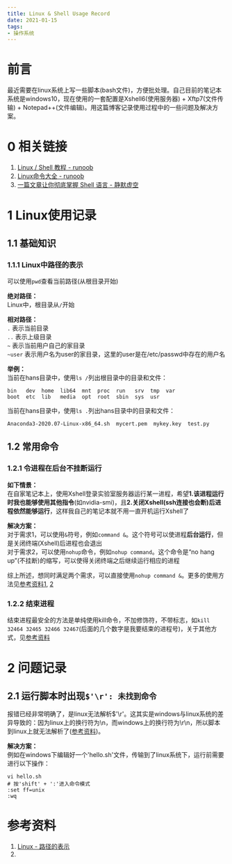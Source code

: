 ```yaml
---
title: Linux & Shell Usage Record
date: 2021-01-15
tags:
- 操作系统
---
```

# 前言
最近需要在linux系统上写一些脚本(bash文件)，方便批处理。自己目前的笔记本系统是windows10，现在使用的一套配置是Xshell6(使用服务器) + Xftp7(文件传输) + Notepad++(文件编辑)。用这篇博客记录使用过程中的一些问题及解决方案。

# 0 相关链接
1. [Linux / Shell 教程 - runoob](https://www.runoob.com/linux/linux-shell.html)
2. [Linux命令大全 - runoob](https://www.runoob.com/linux/linux-command-manual.html)
3. [一篇文章让你彻底掌握 Shell 语言 - 静默虚空](https://www.cnblogs.com/jingmoxukong/p/7867397.html)

# 1 Linux使用记录
## 1.1 基础知识
### 1.1.1 Linux中路径的表示
可以使用```pwd```查看当前路径(从根目录开始)

**绝对路径：**  
Linux中，根目录从```/```开始

**相对路径：**  
```.``` 表示当前目录  
```..``` 表示上级目录  
```~``` 表示当前用户自己的家目录  
```~user``` 表示用户名为user的家目录，这里的user是在/etc/passwd中存在的用户名  

**举例：**  
当前在hans目录中，使用```ls /```列出根目录中的目录和文件：

```
bin   dev  home  lib64  mnt  proc  run   srv  tmp  var
boot  etc  lib   media  opt  root  sbin  sys  usr
```

当前在hans目录中，使用```ls .```列出hans目录中的目录和文件：

```
Anaconda3-2020.07-Linux-x86_64.sh  mycert.pem  mykey.key  test.py
```

## 1.2 常用命令
### 1.2.1 令进程在后台不挂断运行
**如下情景：**  
在自家笔记本上，使用Xshell登录实验室服务器运行某一进程，希望**1.该进程运行时我也能够使用其他指令**(如nvidia-smi)，且**2.关闭Xshell(ssh连接也会断)后进程依然能够运行**，这样我自己的笔记本就不用一直开机运行Xshell了

**解决方案：**  
对于需求1，可以使用```&```符号，例如```command &```。这个符号可以使进程**后台运行**，但是关闭终端(Xshell)后进程也会退出  
对于需求2，可以使用```nohup```命令，例如```nohup command```。这个命令是“no hang up”(不挂断)的缩写，可以使得关闭终端之后继续运行相应的进程

综上所述，想同时满足两个需求，可以直接使用```nohup command &```。更多的使用方法见[参考资料1](https://www.cnblogs.com/caodneg7/p/12028236.html), [2](https://mp.weixin.qq.com/s/nyT-FPdIUdJUiUCYVGEnTg)

### 1.2.2 结束进程
结束进程最安全的方法是单纯使用kill命令，不加修饰符，不带标志，如```kill 32464 32465 32466 32467```(后面的几个数字是我要结束的进程号)，关于其他方式，见[参考资料](https://blog.csdn.net/lechengyuyuan/article/details/16337233)

# 2 问题记录
## 2.1 运行脚本时出现```$'\r': 未找到命令```
报错已经非常明确了，是linux无法解析$'\r'。这其实是windows与linux系统的差异导致的：因为linux上的换行符为\n，而windows上的换行符为\r\n，所以脚本到linux上就无法解析了([参考资料](https://blog.csdn.net/u010416101/article/details/80135293))。

**解决方案：**   
例如在windows下编辑好一个'hello.sh'文件，传输到了linux系统下，运行前需要进行以下操作：
```
vi hello.sh
# 按'shift' + ':'进入命令模式
:set ff=unix
:wq
```

# 参考资料
1. [Linux - 路径的表示](https://blog.csdn.net/zhangzhebjut/article/details/22977477)
2. 